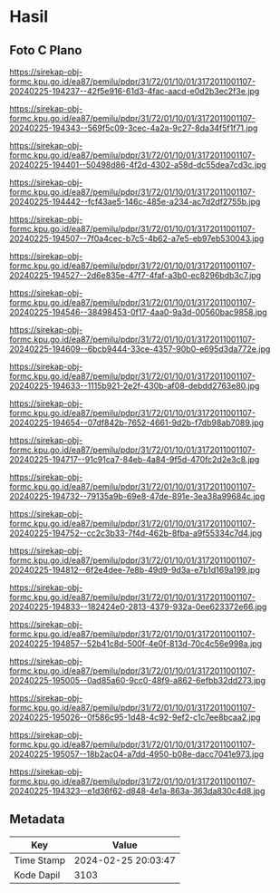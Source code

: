 # Hasil

## Foto C Plano

https://sirekap-obj-formc.kpu.go.id/ea87/pemilu/pdpr/31/72/01/10/01/3172011001107-20240225-194237--42f5e916-61d3-4fac-aacd-e0d2b3ec2f3e.jpg

https://sirekap-obj-formc.kpu.go.id/ea87/pemilu/pdpr/31/72/01/10/01/3172011001107-20240225-194343--569f5c09-3cec-4a2a-9c27-8da34f5f1f71.jpg

https://sirekap-obj-formc.kpu.go.id/ea87/pemilu/pdpr/31/72/01/10/01/3172011001107-20240225-194401--50498d86-4f2d-4302-a58d-dc55dea7cd3c.jpg

https://sirekap-obj-formc.kpu.go.id/ea87/pemilu/pdpr/31/72/01/10/01/3172011001107-20240225-194442--fcf43ae5-146c-485e-a234-ac7d2df2755b.jpg

https://sirekap-obj-formc.kpu.go.id/ea87/pemilu/pdpr/31/72/01/10/01/3172011001107-20240225-194507--7f0a4cec-b7c5-4b62-a7e5-eb97eb530043.jpg

https://sirekap-obj-formc.kpu.go.id/ea87/pemilu/pdpr/31/72/01/10/01/3172011001107-20240225-194527--2d6e835e-47f7-4faf-a3b0-ec8296bdb3c7.jpg

https://sirekap-obj-formc.kpu.go.id/ea87/pemilu/pdpr/31/72/01/10/01/3172011001107-20240225-194546--38498453-0f17-4aa0-9a3d-00560bac9858.jpg

https://sirekap-obj-formc.kpu.go.id/ea87/pemilu/pdpr/31/72/01/10/01/3172011001107-20240225-194609--6bcb9444-33ce-4357-90b0-e695d3da772e.jpg

https://sirekap-obj-formc.kpu.go.id/ea87/pemilu/pdpr/31/72/01/10/01/3172011001107-20240225-194633--1115b921-2e2f-430b-af08-debdd2763e80.jpg

https://sirekap-obj-formc.kpu.go.id/ea87/pemilu/pdpr/31/72/01/10/01/3172011001107-20240225-194654--07df842b-7652-4661-9d2b-f7db98ab7089.jpg

https://sirekap-obj-formc.kpu.go.id/ea87/pemilu/pdpr/31/72/01/10/01/3172011001107-20240225-194717--91c91ca7-84eb-4a84-9f5d-470fc2d2e3c8.jpg

https://sirekap-obj-formc.kpu.go.id/ea87/pemilu/pdpr/31/72/01/10/01/3172011001107-20240225-194732--79135a9b-69e8-47de-891e-3ea38a99684c.jpg

https://sirekap-obj-formc.kpu.go.id/ea87/pemilu/pdpr/31/72/01/10/01/3172011001107-20240225-194752--cc2c3b33-7f4d-462b-8fba-a9f55334c7d4.jpg

https://sirekap-obj-formc.kpu.go.id/ea87/pemilu/pdpr/31/72/01/10/01/3172011001107-20240225-194812--6f2e4dee-7e8b-49d9-9d3a-e7b1d169a199.jpg

https://sirekap-obj-formc.kpu.go.id/ea87/pemilu/pdpr/31/72/01/10/01/3172011001107-20240225-194833--182424e0-2813-4379-932a-0ee623372e66.jpg

https://sirekap-obj-formc.kpu.go.id/ea87/pemilu/pdpr/31/72/01/10/01/3172011001107-20240225-194857--52b41c8d-500f-4e0f-813d-70c4c56e998a.jpg

https://sirekap-obj-formc.kpu.go.id/ea87/pemilu/pdpr/31/72/01/10/01/3172011001107-20240225-195005--0ad85a60-9cc0-48f9-a862-6efbb32dd273.jpg

https://sirekap-obj-formc.kpu.go.id/ea87/pemilu/pdpr/31/72/01/10/01/3172011001107-20240225-195026--0f586c95-1d48-4c92-9ef2-c1c7ee8bcaa2.jpg

https://sirekap-obj-formc.kpu.go.id/ea87/pemilu/pdpr/31/72/01/10/01/3172011001107-20240225-195057--18b2ac04-a7dd-4950-b08e-dacc7041e973.jpg

https://sirekap-obj-formc.kpu.go.id/ea87/pemilu/pdpr/31/72/01/10/01/3172011001107-20240225-194323--e1d36f62-d848-4e1a-863a-363da830c4d8.jpg


## Metadata

| Key        | Value               |
| ---------- | ------------------- |
| Time Stamp | 2024-02-25 20:03:47 |
| Kode Dapil | 3103                |



